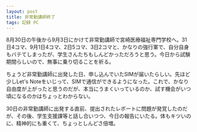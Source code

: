 ```yaml
---
layout: post
title: 非常勤講師終了
tags: 記録 PC
---
```


8月30日の午後から9月3日にかけて非常勤講師で宮崎医療福祉専門学校へ。31日4コマ、9月1日4コマ、2日5コマ、3日2コマと、かなりの強行軍で、自分自身もバテてしまったが、学生さんたちもしんどかっただろうと思う。今日から試験期間らしいので、無事に乗り切ることを祈る。

ちょうど非常勤講師に出発した日、申し込んでいたSIMが届いたらしい。先ほど少しLet's Noteをいじって、SIMで通信ができるようになった。これで、かなり自由度が上がったと思うのだが、本当にうまくいっているのか、試す機会がいつ頃になるのかはちょっとわからない。

30日の非常勤講師に出発する直前、提出されたレポートに問題が発覚したのだが、その後、学生支援課等と話し合いつつ、今日の報告にいたる。体もキツいのに、精神的にも重くて、ちょっとしんどさ倍増。
